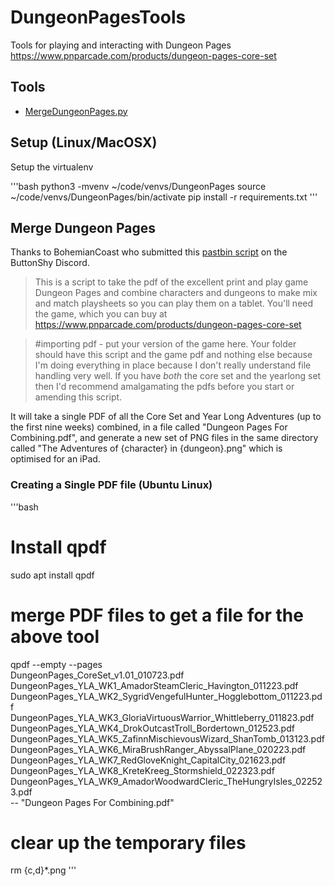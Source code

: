 # DungeonPagesTools
Tools for playing and interacting with Dungeon Pages https://www.pnparcade.com/products/dungeon-pages-core-set

## Tools

 * [MergeDungeonPages.py](MergeDungeonPages.py)

## Setup (Linux/MacOSX)

Setup the virtualenv

'''bash
python3 -mvenv ~/code/venvs/DungeonPages
source ~/code/venvs/DungeonPages/bin/activate
pip install -r requirements.txt
'''

## Merge Dungeon Pages

Thanks to BohemianCoast who submitted this [pastbin script](https://pastebin.com/QnMJVXqu) on the ButtonShy Discord.

> This is a script to take the pdf of the excellent print and play game Dungeon Pages and combine characters and dungeons to make mix and match playsheets so you can play them on a tablet. You'll need the game, which you can buy at https://www.pnparcade.com/products/dungeon-pages-core-set

> #importing pdf - put your version of the game here. Your folder should have this script and the game pdf and nothing else because I'm doing everything in place because I don't really understand file handling very well. If you have *both* the core set and the yearlong set then I'd recommend amalgamating the pdfs before you start or amending this script. 

It will take a single PDF of all the Core Set and  Year Long Adventures (up to the first nine weeks)  combined, in a file called  "Dungeon Pages For Combining.pdf", and generate a new set of PNG files in the same directory called "The Adventures of {character} in {dungeon}.png"  which is optimised for an iPad.

### Creating a Single PDF file (Ubuntu Linux)

'''bash
# Install qpdf
sudo apt install qpdf
# merge PDF files to get a file for the above tool
qpdf --empty --pages \
DungeonPages_CoreSet_v1.01_010723.pdf \
DungeonPages_YLA_WK1_AmadorSteamCleric_Havington_011223.pdf \
DungeonPages_YLA_WK2_SygridVengefulHunter_Hogglebottom_011223.pdf \
DungeonPages_YLA_WK3_GloriaVirtuousWarrior_Whittleberry_011823.pdf \
DungeonPages_YLA_WK4_DrokOutcastTroll_Bordertown_012523.pdf \
DungeonPages_YLA_WK5_ZafinnMischievousWizard_ShanTomb_013123.pdf \
DungeonPages_YLA_WK6_MiraBrushRanger_AbyssalPlane_020223.pdf \
DungeonPages_YLA_WK7_RedGloveKnight_CapitalCity_021623.pdf \
DungeonPages_YLA_WK8_KreteKreeg_Stormshield_022323.pdf \
DungeonPages_YLA_WK9_AmadorWoodwardCleric_TheHungryIsles_022523.pdf \
-- "Dungeon Pages For Combining.pdf"
# clear up the temporary files
rm {c,d}*.png
'''

